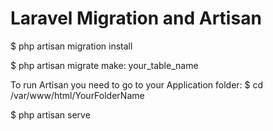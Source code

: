 # Laravel Migration and Artisan

$ php artisan migration install

$ php artisan migrate make: your_table_name

To run Artisan you need to go to your Application folder: 
$ cd /var/www/html/YourFolderName

 $ php artisan serve
 
 
